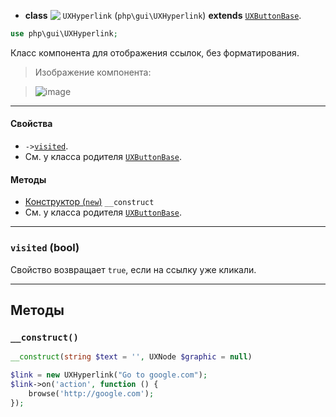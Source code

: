 - **class** <img src="https://cloud.githubusercontent.com/assets/1113915/23369179/8d17bd96-fd21-11e6-8115-54e6a64c63df.png" align="top" /> `UXHyperlink` (`php\gui\UXHyperlink`) **extends** [`UXButtonBase`](UXButtonBase).
```php
use php\gui\UXHyperlink;
```

Класс компонента для отображения ссылок, без форматирования.

> Изображение компонента:

> ![image](https://cloud.githubusercontent.com/assets/1113915/23369290/ea1f13f4-fd21-11e6-9b38-9aaf28adb256.png)

---

#### Свойства
- `->`[`visited`](#visited-bool).
- См. у класса родителя [`UXButtonBase`](UXButtonBase).

#### Методы
- [Конструктор (`new`)](#__construct) `__construct`
- См. у класса родителя [`UXButtonBase`](UXButtonBase).

---

### `visited` (bool)
Свойство возвращает `true`, если на ссылку уже кликали.

---

## Методы

### `__construct()`
```php
__construct(string $text = '', UXNode $graphic = null)
```

```php
$link = new UXHyperlink("Go to google.com");
$link->on('action', function () {
    browse('http://google.com');
}); 
```